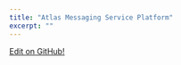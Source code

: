 ```yaml
---
title: "Atlas Messaging Service Platform"
excerpt: ""
---
```



<a class="gitbutton pill" target="_blank" href="https://github.com/sinch/docs/blob/master/docs/atlas-platform/atlas-messaging-service-platform.md"><span class="fab fa-github"></span>Edit on GitHub!</a>